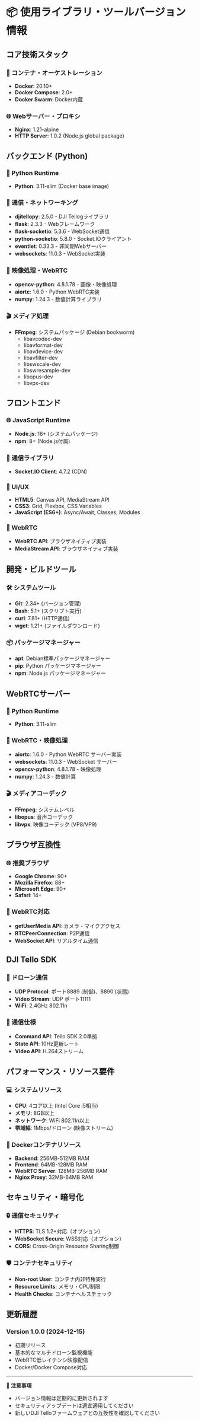 # 📦 使用ライブラリ・ツールバージョン情報

## コア技術スタック

### 🐳 コンテナ・オーケストレーション
- **Docker**: 20.10+
- **Docker Compose**: 2.0+
- **Docker Swarm**: Docker内蔵

### 🌐 Webサーバー・プロキシ
- **Nginx**: 1.21-alpine
- **HTTP Server**: 1.0.2 (Node.js global package)

## バックエンド (Python)

### 🐍 Python Runtime
- **Python**: 3.11-slim (Docker base image)

### 📡 通信・ネットワーキング
- **djitellopy**: 2.5.0 - DJI Tellogライブラリ
- **flask**: 2.3.3 - Webフレームワーク
- **flask-socketio**: 5.3.6 - WebSocket通信
- **python-socketio**: 5.8.0 - Socket.IOクライアント
- **eventlet**: 0.33.3 - 非同期Webサーバー
- **websockets**: 11.0.3 - WebSocket実装

### 🎥 映像処理・WebRTC
- **opencv-python**: 4.8.1.78 - 画像・映像処理
- **aiortc**: 1.6.0 - Python WebRTC実装
- **numpy**: 1.24.3 - 数値計算ライブラリ

### 🎬 メディア処理
- **FFmpeg**: システムパッケージ (Debian bookworm)
  - libavcodec-dev
  - libavformat-dev
  - libavdevice-dev
  - libavfilter-dev
  - libswscale-dev
  - libswresample-dev
  - libopus-dev
  - libvpx-dev

## フロントエンド

### 🌐 JavaScript Runtime
- **Node.js**: 18+ (システムパッケージ)
- **npm**: 8+ (Node.js付属)

### 📡 通信ライブラリ
- **Socket.IO Client**: 4.7.2 (CDN)

### 🎨 UI/UX
- **HTML5**: Canvas API, MediaStream API
- **CSS3**: Grid, Flexbox, CSS Variables
- **JavaScript (ES6+)**: Async/Await, Classes, Modules

### 🎥 WebRTC
- **WebRTC API**: ブラウザネイティブ実装
- **MediaStream API**: ブラウザネイティブ実装

## 開発・ビルドツール

### 🛠️ システムツール
- **Git**: 2.34+ (バージョン管理)
- **Bash**: 5.1+ (スクリプト実行)
- **curl**: 7.81+ (HTTP通信)
- **wget**: 1.21+ (ファイルダウンロード)

### 📦 パッケージマネージャー
- **apt**: Debian標準パッケージマネージャー
- **pip**: Python パッケージマネージャー
- **npm**: Node.js パッケージマネージャー

## WebRTCサーバー

### 🐍 Python Runtime
- **Python**: 3.11-slim

### 🎥 WebRTC・映像処理
- **aiortc**: 1.6.0 - Python WebRTC サーバー実装
- **websockets**: 11.0.3 - WebSocket サーバー
- **opencv-python**: 4.8.1.78 - 映像処理
- **numpy**: 1.24.3 - 数値計算

### 🎬 メディアコーデック
- **FFmpeg**: システムレベル
- **libopus**: 音声コーデック
- **libvpx**: 映像コーデック (VP8/VP9)

## ブラウザ互換性

### 🌐 推奨ブラウザ
- **Google Chrome**: 90+
- **Mozilla Firefox**: 88+
- **Microsoft Edge**: 90+
- **Safari**: 14+

### 🎥 WebRTC対応
- **getUserMedia API**: カメラ・マイクアクセス
- **RTCPeerConnection**: P2P通信
- **WebSocket API**: リアルタイム通信

## DJI Tello SDK

### 🚁 ドローン通信
- **UDP Protocol**: ポート8889 (制御)、8890 (状態)
- **Video Stream**: UDP ポート11111
- **WiFi**: 2.4GHz 802.11n

### 📡 通信仕様
- **Command API**: Tello SDK 2.0準拠
- **State API**: 10Hz更新レート
- **Video API**: H.264ストリーム

## パフォーマンス・リソース要件

### 💻 システムリソース
- **CPU**: 4コア以上 (Intel Core i5相当)
- **メモリ**: 8GB以上
- **ネットワーク**: WiFi 802.11n以上
- **帯域幅**: 1Mbps/ドローン (映像ストリーム)

### 🐳 Dockerコンテナリソース
- **Backend**: 256MB-512MB RAM
- **Frontend**: 64MB-128MB RAM
- **WebRTC Server**: 128MB-256MB RAM
- **Nginx Proxy**: 32MB-64MB RAM

## セキュリティ・暗号化

### 🔒 通信セキュリティ
- **HTTPS**: TLS 1.2+対応（オプション）
- **WebSocket Secure**: WSS対応（オプション）
- **CORS**: Cross-Origin Resource Sharing制御

### 🛡️ コンテナセキュリティ
- **Non-root User**: コンテナ内非特権実行
- **Resource Limits**: メモリ・CPU制限
- **Health Checks**: コンテナヘルスチェック

## 更新履歴

### Version 1.0.0 (2024-12-15)
- 初期リリース
- 基本的なマルチドローン監視機能
- WebRTC低レイテンシ映像配信
- Docker/Docker Compose対応

---

**📝 注意事項**

- バージョン情報は定期的に更新されます
- セキュリティアップデートは適宜適用してください
- 新しいDJI Telloファームウェアとの互換性を確認してください